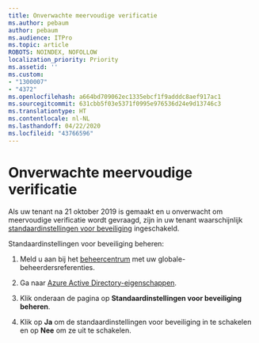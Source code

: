 ```yaml
---
title: Onverwachte meervoudige verificatie
ms.author: pebaum
author: pebaum
ms.audience: ITPro
ms.topic: article
ROBOTS: NOINDEX, NOFOLLOW
localization_priority: Priority
ms.assetid: ''
ms.custom:
- "1300007"
- "4372"
ms.openlocfilehash: a664bd709062ec1335ebcf1f9adddc8aef917ac1
ms.sourcegitcommit: 631cbb5f03e5371f0995e976536d24e9d13746c3
ms.translationtype: HT
ms.contentlocale: nl-NL
ms.lasthandoff: 04/22/2020
ms.locfileid: "43766596"
---
```

# <a name="unexpected-multi-factor-authentication"></a>Onverwachte meervoudige verificatie

Als uw tenant na 21 oktober 2019 is gemaakt en u onverwacht om meervoudige verificatie wordt gevraagd, zijn in uw tenant waarschijnlijk [standaardinstellingen voor beveiliging](https://aka.ms/securitydefaults) ingeschakeld. 

Standaardinstellingen voor beveiliging beheren:

1. Meld u aan bij het [beheercentrum](https://go.microsoft.com/fwlink/p/?linkid=834822) met uw globale-beheerdersreferenties.

2. Ga naar [Azure Active Directory-eigenschappen](https://portal.azure.com/#blade/Microsoft_AAD_IAM/ActiveDirectoryMenuBlade/Properties).

3. Klik onderaan de pagina op **Standaardinstellingen voor beveiliging beheren**.

4. Klik op **Ja** om de standaardinstellingen voor beveiliging in te schakelen en op **Nee** om ze uit te schakelen.
